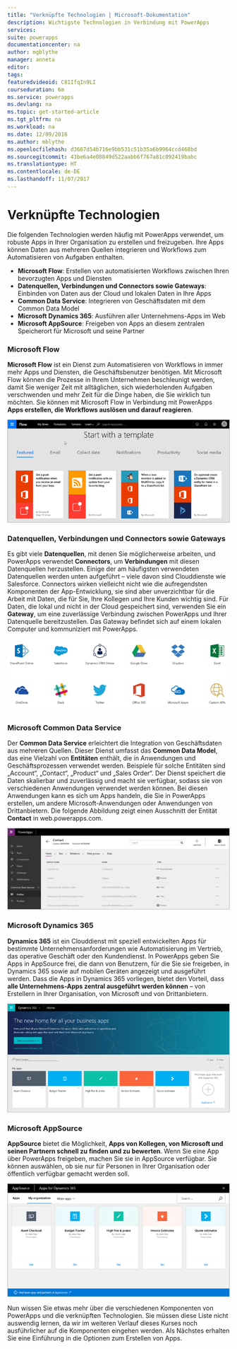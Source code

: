 ```yaml
---
title: "Verknüpfte Technologien | Microsoft-Dokumentation"
description: Wichtigste Technologien in Verbindung mit PowerApps
services: 
suite: powerapps
documentationcenter: na
author: mgblythe
manager: anneta
editor: 
tags: 
featuredvideoid: C81IfqIn9LI
courseduration: 6m
ms.service: powerapps
ms.devlang: na
ms.topic: get-started-article
ms.tgt_pltfrm: na
ms.workload: na
ms.date: 12/09/2016
ms.author: mblythe
ms.openlocfilehash: d3667d54b716e9bb531c51b35a6b9964ccd468bd
ms.sourcegitcommit: 43be6a4e08849d522aabb6f767a81c092419babc
ms.translationtype: HT
ms.contentlocale: de-DE
ms.lasthandoff: 11/07/2017
---
```

# <a name="related-technologies"></a>Verknüpfte Technologien
Die folgenden Technologien werden häufig mit PowerApps verwendet, um robuste Apps in Ihrer Organisation zu erstellen und freizugeben. Ihre Apps können Daten aus mehreren Quellen integrieren und Workflows zum Automatisieren von Aufgaben enthalten. 

* **Microsoft Flow**: Erstellen von automatisierten Workflows zwischen Ihren bevorzugten Apps und Diensten
* **Datenquellen, Verbindungen und Connectors sowie Gateways**: Einbinden von Daten aus der Cloud und lokalen Daten in Ihre Apps
* **Common Data Service**: Integrieren von Geschäftsdaten mit dem Common Data Model
* **Microsoft Dynamics 365**: Ausführen aller Unternehmens-Apps im Web
* **Microsoft AppSource**: Freigeben von Apps an diesem zentralen Speicherort für Microsoft und seine Partner

### <a name="microsoft-flow"></a>Microsoft Flow
**Microsoft Flow** ist ein Dienst zum Automatisieren von Workflows in immer mehr Apps und Diensten, die Geschäftsbenutzer benötigen. Mit Microsoft Flow können die Prozesse in Ihrem Unternehmen beschleunigt werden, damit Sie weniger Zeit mit alltäglichen, sich wiederholenden Aufgaben verschwenden und mehr Zeit für die Dinge haben, die Sie wirklich tun möchten. Sie können mit Microsoft Flow in Verbindung mit PowerApps **Apps erstellen, die Workflows auslösen und darauf reagieren**.

![Microsoft Flow](./media/learning-powerapps-parts/powerapps-flow.png)

### <a name="data-sources-connections-and-connectors-and-gateways"></a>Datenquellen, Verbindungen und Connectors sowie Gateways
Es gibt viele **Datenquellen**, mit denen Sie möglicherweise arbeiten, und PowerApps verwendet **Connectors**, um **Verbindungen** mit diesen Datenquellen herzustellen. Einige der am häufigsten verwendeten Datenquellen werden unten aufgeführt – viele davon sind Clouddienste wie Salesforce. Connectors wirken vielleicht nicht wie die aufregendsten Komponenten der App-Entwicklung, sie sind aber unverzichtbar für die Arbeit mit Daten, die für Sie, Ihre Kollegen und Ihre Kunden wichtig sind. Für Daten, die lokal und nicht in der Cloud gespeichert sind, verwenden Sie ein **Gateway**, um eine zuverlässige Verbindung zwischen PowerApps und Ihrer Datenquelle bereitzustellen. Das Gateway befindet sich auf einem lokalen Computer und kommuniziert mit PowerApps.

![Datenquellen und Connectors für PowerApps](./media/learning-powerapps-parts/powerapps-data.png)

### <a name="microsoft-common-data-service"></a>Microsoft Common Data Service
Der **Common Data Service** erleichtert die Integration von Geschäftsdaten aus mehreren Quellen. Dieser Dienst umfasst das **Common Data Model**, das eine Vielzahl von **Entitäten** enthält, die in Anwendungen und Geschäftsprozessen verwendet werden. Beispiele für solche Entitäten sind „Account“, „Contact“, „Product“ und „Sales Order“. Der Dienst speichert die Daten skalierbar und zuverlässig und macht sie verfügbar, sodass sie von verschiedenen Anwendungen verwendet werden können. Bei diesen Anwendungen kann es sich um Apps handeln, die Sie in PowerApps erstellen, um andere Microsoft-Anwendungen oder Anwendungen von Drittanbietern. Die folgende Abbildung zeigt einen Ausschnitt der Entität **Contact** in web.powerapps.com.

![Entität „Contact“ in PowerApps](./media/learning-powerapps-parts/powerapps-contact.png)

### <a name="microsoft-dynamics-365"></a>Microsoft Dynamics 365
**Dynamics 365** ist ein Clouddienst mit speziell entwickelten Apps für bestimmte Unternehmensanforderungen wie Automatisierung im Vertrieb, das operative Geschäft oder den Kundendienst. In PowerApps geben Sie Apps in AppSource frei, die dann von Benutzern, für die Sie sie freigeben, in Dynamics 365 sowie auf mobilen Geräten angezeigt und ausgeführt werden. Dass die Apps in Dynamics 365 vorliegen, bietet den Vorteil, dass **alle Unternehmens-Apps zentral ausgeführt werden können** – von Erstellern in Ihrer Organisation, von Microsoft und von Drittanbietern.

![Microsoft Dynamics 365](./media/learning-powerapps-parts/powerapps-dynamics.png)

### <a name="microsoft-appsource"></a>Microsoft AppSource
**AppSource** bietet die Möglichkeit, **Apps von Kollegen, von Microsoft und seinen Partnern schnell zu finden und zu bewerten**. Wenn Sie eine App über PowerApps freigeben, machen Sie sie in AppSource verfügbar. Sie können auswählen, ob sie nur für Personen in Ihrer Organisation oder öffentlich verfügbar gemacht werden soll.

![Microsoft AppSource](./media/learning-powerapps-parts/powerapps-appsource.png)

Nun wissen Sie etwas mehr über die verschiedenen Komponenten von PowerApps und die verknüpften Technologien. Sie müssen diese Liste nicht auswendig lernen, da wir im weiteren Verlauf dieses Kurses noch ausführlicher auf die Komponenten eingehen werden. Als Nächstes erhalten Sie eine Einführung in die Optionen zum Erstellen von Apps.

